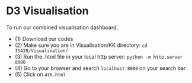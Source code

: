 # D3 Visualisation

To run our combined visualisation dashboard,

- (1) Download our codes
- (2) Make sure you are in Visualisation/KK directory: `cd IS428/Visualisation/`
- (3) Run the .html file in your local http server: `python -m http.server 8080` 
- (4) Go to your browser and search `localhost:8080` on your search bar
- (5) Click on `4th.html`
